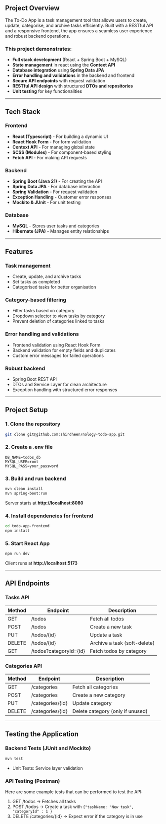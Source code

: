 ## Project Overview

The To-Do App is a task management tool that allows users to create, update, categorise, and archive tasks efficiently. Built with a RESTful API and a responsive frontend, the app ensures a seamless user experience and robust backend operations.

### This project demonstrates:

- **Full stack development** (React + Spring Boot + MySQL)
- **State management** in react using the **Context API**
- **Database integration** using **Spring Data JPA**
- **Error handling and validations** in the backend and frontend
- **Secure API endpoints** with request validation
- **RESTful API design** with structured **DTOs and repositories**
- **Unit testing** for key functionalities

---

## Tech Stack

### Frontend

- **React (Typescript)** - For building a dynamic UI
- **React Hook Form** - For form validation
- **Context API** - For managing global state
- **SCSS (Modules)** - For component-based styling
- **Fetch API** - For making API requests

### Backend

- **Spring Boot (Java 21)** - For creating the API
- **Spring Data JPA** - For database interaction
- **Spring Validation** - For request validation
- **Exception Handling** - Customer error responses
- **Mockito & JUnit** - For unit testing

### Database

- **MySQL** - Stores user tasks and categories
- **Hibernate (JPA)** - Manages entity relationships

---

## Features

### Task management

- Create, update, and archive tasks
- Set tasks as completed
- Categorised tasks for better organisation

### Category-based filtering

- Filter tasks based on category
- Dropdown selector to view tasks by category
- Prevent deletion of categories linked to tasks

### Error handling and validations

- Frontend validation using React Hook Form
- Backend validation for empty fields and duplicates
- Custom error messages for failed operations

### Robust backend

- Spring Boot REST API
- DTOs and Service Layer for clean architecture
- Exception handling with structured error responses

---

## Project Setup

### 1. Clone the repository

```bash
git clone git@github.com:shirdheen/nology-todo-app.git
```

### 2. Create a .env file

```properties
DB_NAME=todos_db
MYSQL_USER=root
MYSQL_PASS=your_password
```

### 3. Build and run backend

```bash
mvn clean install
mvn spring-boot:run
```

Server starts at **http://localhost:8080**

### 4. Install dependencies for frontend

```bash
cd todo-app-frontend
npm install
```

### 5. Start React App

```bash
npm run dev
```

Client runs at **http://localhost:5173**

---

## API Endpoints

### Tasks API

| **Method** | **Endpoint**           | **Description**              |
| ---------- | ---------------------- | ---------------------------- |
| GET        | /todos                 | Fetch all todos              |
| POST       | /todos                 | Create a new task            |
| PUT        | /todos/{id}            | Update a task                |
| DELETE     | /todos/{id}            | Archive a task (soft-delete) |
| GET        | /todos?categoryId={id} | Fetch todos by category      |

### Categories API

| **Method** | **Endpoint**     | **Description**                  |
| ---------- | ---------------- | -------------------------------- |
| GET        | /categories      | Fetch all categories             |
| POST       | /categories      | Create a new category            |
| PUT        | /categories/{id} | Update category                  |
| DELETE     | /categories/{id} | Delete category (only if unused) |

---

## Testing the Application

### Backend Tests (JUnit and Mockito)

```bash
mvn test
```

- Unit Tests: Service layer validation

### API Testing (Postman)

Here are some example tests that can be performed to test the API:

1. GET /todos → Fetches all tasks
2. POST /todos → Create a task with `{"taskName: "New task", "categoryId" : 1 }`
3. DELETE /categories/{id} → Expect error if the category is in use
